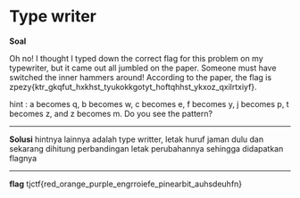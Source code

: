 # Type writer

**Soal**

Oh no! I thought I typed down the correct flag for this problem on my typewriter, but it came out all jumbled on the paper. Someone must have switched the inner hammers around! According to the paper, the flag is zpezy{ktr_gkqfut_hxkhst_tyukokkgotyt_hoftqhhst_ykxoz_qxilrtxiyf}.

hint : 
a becomes q, b becomes w, c becomes e, f becomes y, j becomes p, t becomes z, and z becomes m. Do you see the pattern? 

____________________________________

**Solusi** 
hintnya lainnya adalah type writter, letak huruf jaman dulu dan sekarang dihitung perbandingan letak perubahannya
sehingga didapatkan flagnya

____________________________________

**flag**
tjctf{red_orange_purple_engrroiefe_pinearbit_auhsdeuhfn}